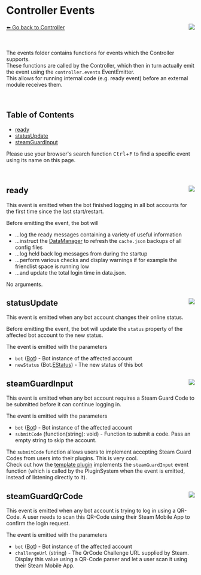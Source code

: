 # Controller Events
[⬅️ Go back to Controller](./controller.md) <a href="/src/controller/events" target="_blank"><img align="right" src="https://img.shields.io/badge/<%2F>%20Folder-darkcyan"></a>

&nbsp;

The events folder contains functions for events which the Controller supports.  
These functions are called by the Controller, which then in turn actually emit the event using the `controller.events` EventEmitter.  
This allows for running internal code (e.g. ready event) before an external module receives them.

&nbsp;

## Table of Contents
- [ready](#ready-)
- [statusUpdate](#statusUpdate-)
- [steamGuardInput](#steamGuardInput-)

Please use your browser's search function <kbd>Ctrl</kbd>+<kbd>F</kbd> to find a specific event using its name on this page.

&nbsp;

## ready <a href="/src/controller/events/ready.js" target="_blank"><img align="right" src="https://img.shields.io/badge/<%2F>%20Source-darkcyan"></a>
This event is emitted when the bot finished logging in all bot accounts for the first time since the last start/restart.

Before emitting the event, the bot will
- ...log the ready messages containing a variety of useful information
- ...instruct the [DataManager](../dataManager/dataManager.md) to refresh the `cache.json` backups of all config files
- ...log held back log messages from during the startup
- ...perform various checks and display warnings if for example the friendlist space is running low
- ...and update the total login time in data.json.

No arguments.

## statusUpdate <a href="/src/controller/events/statusUpdate.js" target="_blank"><img align="right" src="https://img.shields.io/badge/<%2F>%20Source-darkcyan"></a>
This event is emitted when any bot account changes their online status.

Before emitting the event, the bot will update the `status` property of the affected bot account to the new status.

The event is emitted with the parameters
- `bot` ([Bot](../bot/bot.md)) - Bot instance of the affected account
- `newStatus` (Bot.[EStatus](/src/bot/EStatus.js)) - The new status of this bot

## steamGuardInput <a href="/src/controller/events/steamGuardInput.js" target="_blank"><img align="right" src="https://img.shields.io/badge/<%2F>%20Source-darkcyan"></a>
This event is emitted when any bot account requires a Steam Guard Code to be submitted before it can continue logging in.

The event is emitted with the parameters
- `bot` ([Bot](../bot/bot.md)) - Bot instance of the affected account
- `submitCode` (function(string): void) - Function to submit a code. Pass an empty string to skip the account.

The `submitCode` function allows users to implement accepting Steam Guard Codes from users into their plugins. This is very cool.  
Check out how the [template plugin](https://github.com/3urobeat/steam-comment-bot-template-plugin/blob/main/plugin.js) implements the 
`steamGuardInput` event function (which is called by the PluginSystem when the event is emitted, instead of listening directly to it).

## steamGuardQrCode <a href="/src/controller/events/steamGuardQrCode.js" target="_blank"><img align="right" src="https://img.shields.io/badge/<%2F>%20Source-darkcyan"></a>
This event is emitted when any bot account is trying to log in using a QR-Code. A user needs to scan this QR-Code using their Steam Mobile App to confirm the login request.

The event is emitted with the parameters
- `bot` ([Bot](../bot/bot.md)) - Bot instance of the affected account
- `challengeUrl` (string) - The QrCode Challenge URL supplied by Steam. Display this value using a QR-Code parser and let a user scan it using their Steam Mobile App.
